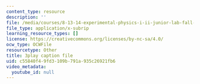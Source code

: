 ```yaml
---
content_type: resource
description: ''
file: /media/courses/8-13-14-experimental-physics-i-ii-junior-lab-fall-2016-spring-2017/c55840f49fd3109b791a935c26921fb6_bHTpiafiYsY.srt
file_type: application/x-subrip
learning_resource_types: []
license: https://creativecommons.org/licenses/by-nc-sa/4.0/
ocw_type: OCWFile
resourcetype: Other
title: 3play caption file
uid: c55840f4-9fd3-109b-791a-935c26921fb6
video_metadata:
  youtube_id: null
---
```

